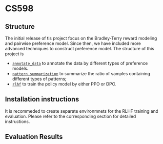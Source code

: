 # CS598

## Structure 

The initial release of tis project focus on the Bradley-Terry reward modeling and pairwise preference model. Since then, we have included more advanced techniques to construct preference model. The structure of this project is 

- [`annotate_data`](./annotate_data/) to annotate the data by different types of preference models.
- [`pattern_summarization`](./pattern_summarization/) to summarize the ratio of samples containing different types of patterns;
- [`rlhf`](./rlhf/) to train the policy model by either PPO or DPO.

## Installation instructions

It is recommeded to create separate environmnets for the RLHF training and evaluation. Please refer to the corresponding section for detailed instructions.

## Evaluation Results



